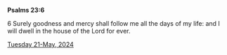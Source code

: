 **Psalms 23:6**

6 Surely goodness and mercy shall follow me all the days of my life: and I will dwell in the house of the Lord for ever. 

[Tuesday 21-May, 2024](https://getbible.net/kjv/Psalms/23/6)
